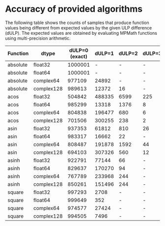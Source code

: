 
# Accuracy of provided algorithms

The following table shows the counts of samples that produce function
values being different from expected values by the given ULP
difference (dULP). The expected values are obtained by evaluating
MPMath functions using multi-precision arithmetic.

| Function | dtype | dULP=0 (exact) | dULP=1 | dULP=2 | dULP=3 | dULP>3 | errors    |
| -------- | ----- | ------------- | ----- | ----- | ----- | ----- | --------- |
| absolute | float32 | 1000001 | - | - | - | - | - |
| absolute | float64 | 1000001 | - | - | - | - | - |
| absolute | complex64 | 977109 | 24892 | - | - | - | - |
| absolute | complex128 | 989613 | 12372 | 16 | - | - | - |
| acos | float32 | 504842 | 488335 | 6599 | 225 | - | - |
| acos | float64 | 985299 | 13318 | 1376 | 8 | - | - |
| acos | complex64 | 804838 | 196477 | 680 | 6 | - | - |
| acos | complex128 | 701506 | 300255 | 238 | 2 | - | - |
| asin | float32 | 937353 | 61812 | 810 | 26 | - | - |
| asin | float64 | 983317 | 16662 | 22 | - | - | - |
| asin | complex64 | 808487 | 191878 | 1592 | 44 | - | - |
| asin | complex128 | 694103 | 307326 | 560 | 12 | - | - |
| asinh | float32 | 922791 | 77144 | 66 | - | - | - |
| asinh | float64 | 829637 | 170270 | 94 | - | - | - |
| asinh | complex64 | 767789 | 233968 | 244 | - | - | - |
| asinh | complex128 | 850261 | 151496 | 244 | - | - | - |
| square | float32 | 997293 | 2708 | - | - | - | - |
| square | float64 | 999649 | 352 | - | - | - | - |
| square | complex64 | 974577 | 27424 | - | - | - | - |
| square | complex128 | 994505 | 7496 | - | - | - | - |
